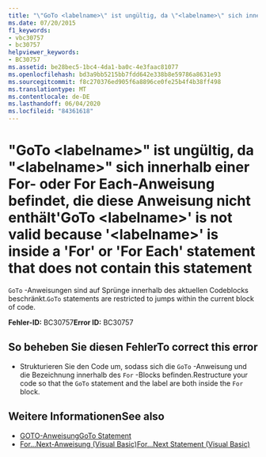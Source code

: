 ```yaml
---
title: "\"GoTo <labelname>\" ist ungültig, da \"<labelname>\" sich innerhalb einer For- oder For Each-Anweisung befindet, die diese Anweisung nicht enthält"
ms.date: 07/20/2015
f1_keywords:
- vbc30757
- bc30757
helpviewer_keywords:
- BC30757
ms.assetid: be28bec5-1bc4-4da1-ba0c-4e3faac81077
ms.openlocfilehash: bd3a9bb5215bb7fdd642e338b8e59786a8631e93
ms.sourcegitcommit: f8c270376ed905f6a8896ce0fe25b4f4b38ff498
ms.translationtype: MT
ms.contentlocale: de-DE
ms.lasthandoff: 06/04/2020
ms.locfileid: "84361618"
---
```

# <a name="goto-labelname-is-not-valid-because-labelname-is-inside-a-for-or-for-each-statement-that-does-not-contain-this-statement"></a><span data-ttu-id="04b07-102">"GoTo \<labelname>" ist ungültig, da "\<labelname>" sich innerhalb einer For- oder For Each-Anweisung befindet, die diese Anweisung nicht enthält</span><span class="sxs-lookup"><span data-stu-id="04b07-102">'GoTo \<labelname>' is not valid because '\<labelname>' is inside a 'For' or 'For Each' statement that does not contain this statement</span></span>
<span data-ttu-id="04b07-103">`GoTo` -Anweisungen sind auf Sprünge innerhalb des aktuellen Codeblocks beschränkt.</span><span class="sxs-lookup"><span data-stu-id="04b07-103">`GoTo` statements are restricted to jumps within the current block of code.</span></span>  
  
 <span data-ttu-id="04b07-104">**Fehler-ID:** BC30757</span><span class="sxs-lookup"><span data-stu-id="04b07-104">**Error ID:** BC30757</span></span>  
  
## <a name="to-correct-this-error"></a><span data-ttu-id="04b07-105">So beheben Sie diesen Fehler</span><span class="sxs-lookup"><span data-stu-id="04b07-105">To correct this error</span></span>  
  
- <span data-ttu-id="04b07-106">Strukturieren Sie den Code um, sodass sich die `GoTo` -Anweisung und die Bezeichnung innerhalb des `For` -Blocks befinden.</span><span class="sxs-lookup"><span data-stu-id="04b07-106">Restructure your code so that the `GoTo` statement and the label are both inside the `For` block.</span></span>  
  
## <a name="see-also"></a><span data-ttu-id="04b07-107">Weitere Informationen</span><span class="sxs-lookup"><span data-stu-id="04b07-107">See also</span></span>

- [<span data-ttu-id="04b07-108">GOTO-Anweisung</span><span class="sxs-lookup"><span data-stu-id="04b07-108">GoTo Statement</span></span>](../language-reference/statements/goto-statement.md)
- [<span data-ttu-id="04b07-109">For...Next-Anweisung (Visual Basic)</span><span class="sxs-lookup"><span data-stu-id="04b07-109">For...Next Statement (Visual Basic)</span></span>](../language-reference/statements/for-next-statement.md)

